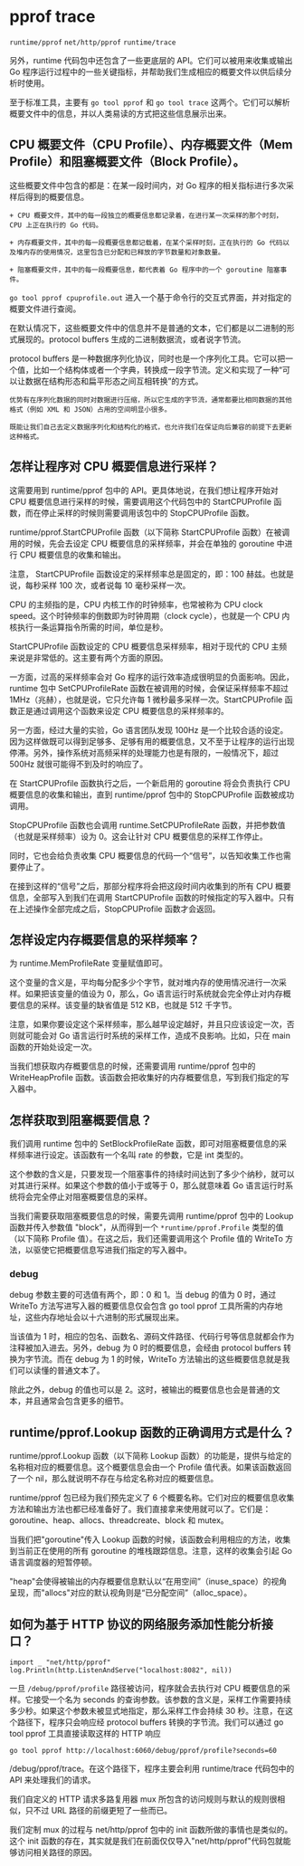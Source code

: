 # pprof trace

`runtime/pprof`
`net/http/pprof`
`runtime/trace`

另外，runtime 代码包中还包含了一些更底层的 API。它们可以被用来收集或输出 Go 程序运行过程中的一些关键指标，并帮助我们生成相应的概要文件以供后续分析时使用。

至于标准工具，主要有 `go tool pprof` 和 `go tool trace` 这两个。它们可以解析概要文件中的信息，并以人类易读的方式把这些信息展示出来。

## CPU 概要文件（CPU Profile）、内存概要文件（Mem Profile）和阻塞概要文件（Block Profile）。

这些概要文件中包含的都是：在某一段时间内，对 Go 程序的相关指标进行多次采样后得到的概要信息。

    + CPU 概要文件，其中的每一段独立的概要信息都记录着，在进行某一次采样的那个时刻，CPU 上正在执行的 Go 代码。

    + 内存概要文件，其中的每一段概要信息都记载着，在某个采样时刻，正在执行的 Go 代码以及堆内存的使用情况，这里包含已分配和已释放的字节数量和对象数量。

    + 阻塞概要文件，其中的每一段概要信息，都代表着 Go 程序中的一个 goroutine 阻塞事件。


`go tool pprof cpuprofile.out` 进入一个基于命令行的交互式界面，并对指定的概要文件进行查阅。

在默认情况下，这些概要文件中的信息并不是普通的文本，它们都是以二进制的形式展现的。protocol buffers 生成的二进制数据流，或者说字节流。

protocol buffers 是一种数据序列化协议，同时也是一个序列化工具。它可以把一个值，比如一个结构体或者一个字典，转换成一段字节流。定义和实现了一种“可以让数据在结构形态和扁平形态之间互相转换”的方式。

    优势有在序列化数据的同时对数据进行压缩，所以它生成的字节流，通常都要比相同数据的其他格式（例如 XML 和 JSON）占用的空间明显小很多。

    既能让我们自己去定义数据序列化和结构化的格式，也允许我们在保证向后兼容的前提下去更新这种格式。


## 怎样让程序对 CPU 概要信息进行采样？

这需要用到 runtime/pprof 包中的 API。更具体地说，在我们想让程序开始对 CPU 概要信息进行采样的时候，需要调用这个代码包中的 StartCPUProfile 函数，而在停止采样的时候则需要调用该包中的 StopCPUProfile 函数。

runtime/pprof.StartCPUProfile 函数（以下简称 StartCPUProfile 函数）在被调用的时候，先会去设定 CPU 概要信息的采样频率，并会在单独的 goroutine 中进行 CPU 概要信息的收集和输出。

注意， StartCPUProfile 函数设定的采样频率总是固定的，即：100 赫兹。也就是说，每秒采样 100 次，或者说每 10 毫秒采样一次。

CPU 的主频指的是，CPU 内核工作的时钟频率，也常被称为 CPU clock speed。这个时钟频率的倒数即为时钟周期（clock cycle），也就是一个 CPU 内核执行一条运算指令所需的时间，单位是秒。

StartCPUProfile 函数设定的 CPU 概要信息采样频率，相对于现代的 CPU 主频来说是非常低的。这主要有两个方面的原因。

一方面，过高的采样频率会对 Go 程序的运行效率造成很明显的负面影响。因此，runtime 包中 SetCPUProfileRate 函数在被调用的时候，会保证采样频率不超过 1MHz（兆赫），也就是说，它只允许每 1 微秒最多采样一次。StartCPUProfile 函数正是通过调用这个函数来设定 CPU 概要信息的采样频率的。

另一方面，经过大量的实验，Go 语言团队发现 100Hz 是一个比较合适的设定。因为这样做既可以得到足够多、足够有用的概要信息，又不至于让程序的运行出现停滞。另外，操作系统对高频采样的处理能力也是有限的，一般情况下，超过 500Hz 就很可能得不到及时的响应了。

在 StartCPUProfile 函数执行之后，一个新启用的 goroutine 将会负责执行 CPU 概要信息的收集和输出，直到 runtime/pprof 包中的 StopCPUProfile 函数被成功调用。

StopCPUProfile 函数也会调用 runtime.SetCPUProfileRate 函数，并把参数值（也就是采样频率）设为 0。这会让针对 CPU 概要信息的采样工作停止。

同时，它也会给负责收集 CPU 概要信息的代码一个“信号”，以告知收集工作也需要停止了。

在接到这样的“信号”之后，那部分程序将会把这段时间内收集到的所有 CPU 概要信息，全部写入到我们在调用 StartCPUProfile 函数的时候指定的写入器中。只有在上述操作全部完成之后，StopCPUProfile 函数才会返回。


## 怎样设定内存概要信息的采样频率？

为 runtime.MemProfileRate 变量赋值即可。

这个变量的含义是，平均每分配多少个字节，就对堆内存的使用情况进行一次采样。如果把该变量的值设为 0，那么，Go 语言运行时系统就会完全停止对内存概要信息的采样。该变量的缺省值是 512 KB，也就是 512 千字节。

注意，如果你要设定这个采样频率，那么越早设定越好，并且只应该设定一次，否则就可能会对 Go 语言运行时系统的采样工作，造成不良影响。比如，只在 main 函数的开始处设定一次。

当我们想获取内存概要信息的时候，还需要调用 runtime/pprof 包中的 WriteHeapProfile 函数。该函数会把收集好的内存概要信息，写到我们指定的写入器中。


## 怎样获取到阻塞概要信息？

我们调用 runtime 包中的 SetBlockProfileRate 函数，即可对阻塞概要信息的采样频率进行设定。该函数有一个名叫 rate 的参数，它是 int 类型的。

这个参数的含义是，只要发现一个阻塞事件的持续时间达到了多少个纳秒，就可以对其进行采样。如果这个参数的值小于或等于 0，那么就意味着 Go 语言运行时系统将会完全停止对阻塞概要信息的采样。

当我们需要获取阻塞概要信息的时候，需要先调用 runtime/pprof 包中的 Lookup 函数并传入参数值 "block"，从而得到一个 `*runtime/pprof.Profile` 类型的值（以下简称 Profile 值）。在这之后，我们还需要调用这个 Profile 值的 WriteTo 方法，以驱使它把概要信息写进我们指定的写入器中。

### debug

debug 参数主要的可选值有两个，即：0 和 1。当 debug 的值为 0 时，通过 WriteTo 方法写进写入器的概要信息仅会包含 go tool pprof 工具所需的内存地址，这些内存地址会以十六进制的形式展现出来。

当该值为 1 时，相应的包名、函数名、源码文件路径、代码行号等信息就都会作为注释被加入进去。另外，debug 为 0 时的概要信息，会经由 protocol buffers 转换为字节流。而在 debug 为 1 的时候，WriteTo 方法输出的这些概要信息就是我们可以读懂的普通文本了。

除此之外，debug 的值也可以是 2。这时，被输出的概要信息也会是普通的文本，并且通常会包含更多的细节。


## runtime/pprof.Lookup 函数的正确调用方式是什么？

runtime/pprof.Lookup 函数（以下简称 Lookup 函数）的功能是，提供与给定的名称相对应的概要信息。这个概要信息会由一个 Profile 值代表。如果该函数返回了一个 nil，那么就说明不存在与给定名称对应的概要信息。

runtime/pprof 包已经为我们预先定义了 6 个概要名称。它们对应的概要信息收集方法和输出方法也都已经准备好了。我们直接拿来使用就可以了。它们是：goroutine、heap、allocs、threadcreate、block 和 mutex。

当我们把"goroutine"传入 Lookup 函数的时候，该函数会利用相应的方法，收集到当前正在使用的所有 goroutine 的堆栈跟踪信息。注意，这样的收集会引起 Go 语言调度器的短暂停顿。

"heap"会使得被输出的内存概要信息默认以“在用空间”（inuse_space）的视角呈现，而"allocs"对应的默认视角则是“已分配空间”（alloc_space）。


## 如何为基于 HTTP 协议的网络服务添加性能分析接口？

```golang
import _ "net/http/pprof"
log.Println(http.ListenAndServe("localhost:8082", nil))
```

一旦 `/debug/pprof/profile` 路径被访问，程序就会去执行对 CPU 概要信息的采样。它接受一个名为 seconds 的查询参数。该参数的含义是，采样工作需要持续多少秒。如果这个参数未被显式地指定，那么采样工作会持续 30 秒。注意，在这个路径下，程序只会响应经 protocol buffers 转换的字节流。我们可以通过 go tool pprof 工具直接读取这样的 HTTP 响应

`go tool pprof http://localhost:6060/debug/pprof/profile?seconds=60`

/debug/pprof/trace。在这个路径下，程序主要会利用 runtime/trace 代码包中的 API 来处理我们的请求。

我们自定义的 HTTP 请求多路复用器 mux 所包含的访问规则与默认的规则很相似，只不过 URL 路径的前缀更短了一些而已。

我们定制 mux 的过程与 net/http/pprof 包中的 init 函数所做的事情也是类似的。这个 init 函数的存在，其实就是我们在前面仅仅导入"net/http/pprof"代码包就能够访问相关路径的原因。

